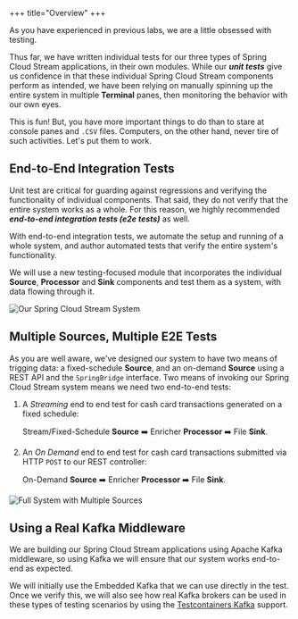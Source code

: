 +++
title="Overview"
+++

As you have experienced in previous labs, we are a little obsessed with testing.

Thus far, we have written individual tests for our three types of Spring Cloud Stream applications, in their own modules. While our **_unit tests_** give us confidence in that these individual Spring Cloud Stream components perform as intended, we have been relying on manually spinning up the entire system in multiple **Terminal** panes, then monitoring the behavior with our own eyes.

This is fun! But, you have more important things to do than to stare at console panes and `.CSV` files. Computers, on the other hand, never tire of such activities. Let's put them to work.

## End-to-End Integration Tests

Unit test are critical for guarding against regressions and verifying the functionality of individual components. That said, they do not verify that the entire system works as a whole. For this reason, we highly recommended **_end-to-end integration tests (e2e tests)_** as well.

With end-to-end integration tests, we automate the setup and running of a whole system, and author automated tests that verify the entire system's functionality.

We will use a new testing-focused module that incorporates the individual **Source**, **Processor** and **Sink** components and test them as a system, with data flowing through it.

![Our Spring Cloud Stream System](/workshop/content/assets/system-with-sink.svg)

## Multiple Sources, Multiple E2E Tests

As you are well aware, we've designed our system to have two means of trigging data: a fixed-schedule **Source**, and an on-demand **Source** using a REST API and the `SpringBridge` interface. Two means of invoking our Spring Cloud Stream system means we need two end-to-end tests:

1. A _Streaming_ end to end test for cash card transactions generated on a fixed schedule:

   Stream/Fixed-Schedule **Source** ➡️ Enricher **Processor** ➡️ File **Sink**.

2. An _On Demand_ end to end test for cash card transactions submitted via HTTP `POST` to our REST controller:

   On-Demand **Source** ➡️ Enricher **Processor** ➡️ File **Sink**.

![Full System with Multiple Sources](/workshop/content/assets/full-system-with-sources.svg)

## Using a Real Kafka Middleware

We are building our Spring Cloud Stream applications using Apache Kafka middleware, so using Kafka we will ensure that our system works end-to-end as expected.

We will initially use the Embedded Kafka that we can use directly in the test. Once we verify this, we will also see how real Kafka brokers can be used in these types of testing scenarios by using the [Testcontainers Kafka](https://java.testcontainers.org/modules/kafka/) support.
